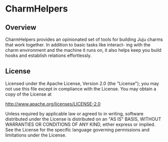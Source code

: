 # CharmHelpers

## Overview

CharmHelpers provides an opinionated set of tools for building Juju
charms that work together. In addition to basic tasks like interact-
ing with the charm environment and the machine it runs on, it also
helps keep you build hooks and establish relations effortlessly.

## License

Licensed under the Apache License, Version 2.0 (the "License");
you may not use this file except in compliance with the License.
You may obtain a copy of the License at

 http://www.apache.org/licenses/LICENSE-2.0

Unless required by applicable law or agreed to in writing, software
distributed under the License is distributed on an "AS IS" BASIS,
WITHOUT WARRANTIES OR CONDITIONS OF ANY KIND, either express or implied.
See the License for the specific language governing permissions and
limitations under the License.
